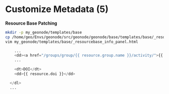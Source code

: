 # Customize Metadata (5)

**Resource Base Patching**

```bash
mkdir -p my_geonode/templates/base
cp /home/geo/Envs/geonode/src/geonode/geonode/base/templates/base/_resourcebase_info_panel.html my_geonode/templates/base/
vim my_geonode/templates/base/_resourcebase_info_panel.html
```

```python
    ...
    <dd><a href="/groups/group/{{ resource.group.name }}/activity/">{{ group }}</a> </dd>
    ...

    <dt>DOI</dt>
    <dd>{{ resource.doi }}</dd>

  </dl>
  ...
```
